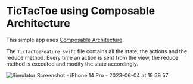 # TicTacToe using Composable Architecture

This simple app uses [Composable Architecture](https://github.com/pointfreeco/swift-composable-architecture).

The `TicTacToeFeature.swift` file contains all the state, the actions and the reduce method. Every time an action is sent from the view, 
the reduce method is executed and modify the state accordingly.

![Simulator Screenshot - iPhone 14 Pro - 2023-06-04 at 19 59 57](https://github.com/aletsdelarosa/TicTacToe-ComposableArchitecture/assets/8673199/b6a01d50-3790-4dc3-b47e-8cb37004fb69)
